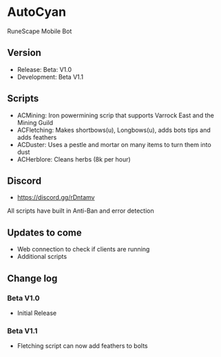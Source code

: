 # AutoCyan
RuneScape Mobile Bot

## Version
- Release: Beta: V1.0
- Development: Beta V1.1

## Scripts
- ACMining: Iron powermining scrip that supports Varrock East and the Mining Guild
- ACFletching: Makes shortbows(u), Longbows(u), adds bots tips and adds feathers
- ACDuster: Uses a pestle and mortar on many items to turn them into dust
- ACHerblore: Cleans herbs (8k per hour)

## Discord 
- https://discord.gg/rDntamv

All scripts have built in Anti-Ban and error detection

## Updates to come
- Web connection to check if clients are running
- Additional scripts

## Change log
### Beta V1.0
 - Initial Release
### Beta V1.1
- Fletching script can now add feathers to bolts

